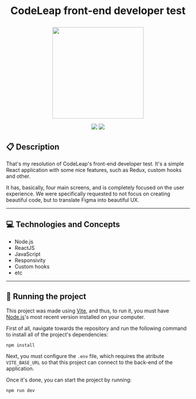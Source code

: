 # <p align = "center"> CodeLeap front-end developer test </p>

<p align="center">
   <img src="https://www.codeleap.co.uk/static/838fbf40bc335c2ffd2ea5ee19ed3baa/f6c84/codeleap_logo_white.webp" width="250px"/>
</p>

<p align = "center">
   <img src="https://img.shields.io/badge/author-adnanbezerra-4dae71?style=flat-square" />
   <img src="https://img.shields.io/github/languages/count/adnanbezerra/codeleap-test?color=4dae71&style=flat-square" />
</p>


##  :clipboard: Description

That's my resolution of CodeLeap's front-end developer test. It's a simple React application with some nice features, such as Redux, custom hooks and other. 

It has, basically, four main screens, and is completely focused on the user experience. We were specifically requested to not focus on creating beautiful code, but to translate Figma into beautiful UX.

***

## :computer: Technologies and Concepts

- Node.js
- ReactJS
- JavaScript
- Responsivity
- Custom hooks
- etc

***

## 🏁 Running the project

This project was made using [Vite](https://vitejs.dev/), and thus, to run it, you must have [Node.js](https://nodejs.org/en/download/)'s most recent version installed on your computer.

First of all, navigate towards the repository and run the following command to install all of the project's dependencies:

```
npm install
```

Next, you must configure the `.env` file, which requires the atribute `VITE_BASE_URL` so that this project can connect to the back-end of the application. 

Once it's done, you can start the project by running:

```
npm run dev
```
